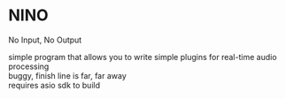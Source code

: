 # NINO
No Input, No Output<br />

simple program that allows you to write simple plugins for real-time audio processing<br />
buggy, finish line is far, far away<br />
requires asio sdk to build
